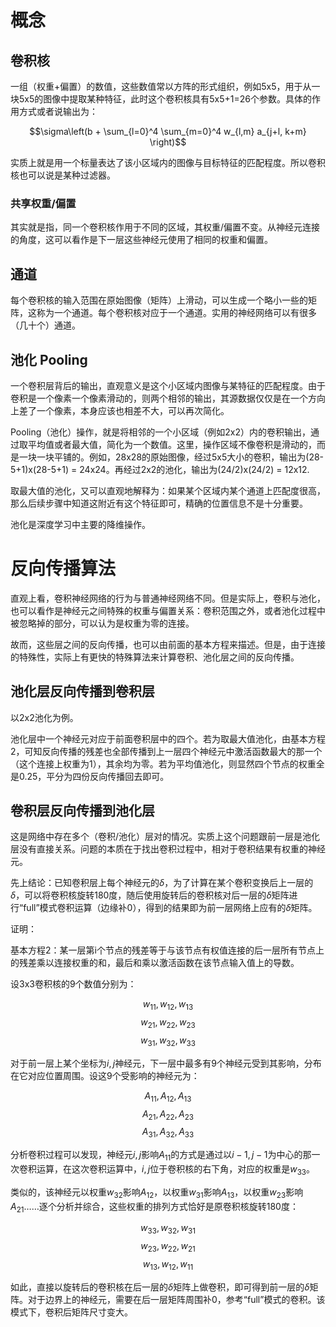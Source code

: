 # 概念

## 卷积核

一组（权重+偏置）的数值，这些数值常以方阵的形式组织，例如5x5，用于从一块5x5的图像中提取某种特征，此时这个卷积核具有5x5+1=26个参数。具体的作用方式或者说输出为：

$$\sigma\left(b + \sum_{l=0}^4 \sum_{m=0}^4  w_{l,m} a_{j+l, k+m} \right)$$

实质上就是用一个标量表达了该小区域内的图像与目标特征的匹配程度。所以卷积核也可以说是某种过滤器。

### 共享权重/偏置
其实就是指，同一个卷积核作用于不同的区域，其权重/偏置不变。从神经元连接的角度，这可以看作是下一层这些神经元使用了相同的权重和偏置。

## 通道

每个卷积核的输入范围在原始图像（矩阵）上滑动，可以生成一个略小一些的矩阵，这称为一个通道。每个卷积核对应于一个通道。实用的神经网络可以有很多（几十个）通道。

## 池化 Pooling

一个卷积层背后的输出，直观意义是这个小区域内图像与某特征的匹配程度。由于卷积是一个像素一个像素滑动的，则两个相邻的输出，其源数据仅仅是在一个方向上差了一个像素，本身应该也相差不大，可以再次简化。

Pooling（池化）操作，就是将相邻的一个小区域（例如2x2）内的卷积输出，通过取平均值或者最大值，简化为一个数值。这里，操作区域不像卷积是滑动的，而是一块一块平铺的。例如，28x28的原始图像，经过5x5大小的卷积，输出为(28-5+1)x(28-5+1) = 24x24。再经过2x2的池化，输出为(24/2)x(24/2) = 12x12.

取最大值的池化，又可以直观地解释为：如果某个区域内某个通道上匹配度很高，那么后续步骤中知道这附近有这个特征即可，精确的位置信息不是十分重要。

池化是深度学习中主要的降维操作。

# 反向传播算法

直观上看，卷积神经网络的行为与普通神经网络不同。但是实际上，卷积与池化，也可以看作是神经元之间特殊的权重与偏置关系：卷积范围之外，或者池化过程中被忽略掉的部分，可以认为是权重为零的连接。

故而，这些层之间的反向传播，也可以由前面的基本方程来描述。但是，由于连接的特殊性，实际上有更快的特殊算法来计算卷积、池化层之间的反向传播。

## 池化层反向传播到卷积层

以2x2池化为例。

池化层中一个神经元对应于前面卷积层中的四个。若为取最大值池化，由基本方程2，可知反向传播的残差也全部传播到上一层四个神经元中激活函数最大的那一个（这个连接上权重为1），其余均为零。若为平均值池化，则显然四个节点的权重全是0.25，平分为四份反向传播回去即可。

## 卷积层反向传播到池化层

这是网络中存在多个（卷积/池化）层对的情况。实质上这个问题跟前一层是池化层没有直接关系。问题的本质在于找出卷积过程中，相对于卷积结果有权重的神经元。

先上结论：已知卷积层上每个神经元的$\delta$，为了计算在某个卷积变换后上一层的$\delta$，可以将卷积核旋转180度，随后使用旋转后的卷积核对后一层的$\delta$矩阵进行“full”模式卷积运算（边缘补0），得到的结果即为前一层网络上应有的$\delta$矩阵。

证明：

基本方程2：某一层第i个节点的残差等于与该节点有权值连接的后一层所有节点上的残差乘以连接权重的和，最后和乘以激活函数在该节点输入值上的导数。

设3x3卷积核的9个数值分别为：

$$w_{11}, w_{12}, w_{13}$$
$$w_{21}, w_{22}, w_{23}$$
$$w_{31}, w_{32}, w_{33}$$

对于前一层上某个坐标为$i,j$神经元，下一层中最多有9个神经元受到其影响，分布在它对应位置周围。设这9个受影响的神经元为：

$$A_{11}, A_{12}, A_{13}$$
$$A_{21}, A_{22}, A_{23}$$
$$A_{31}, A_{32}, A_{33}$$

分析卷积过程可以发现，神经元$i,j$影响$A_{11}$的方式是通过以$i-1,j-1$为中心的那一次卷积运算，在这次卷积运算中，$i,j$位于卷积核的右下角，对应的权重是$w_{33}$。

类似的，该神经元以权重$w_{32}$影响$A_{12}$，以权重$w_{31}$影响$A_{13}$，以权重$w_{23}$影响$A_{21}$……逐个分析并综合，这些权重的排列方式恰好是原卷积核旋转180度：

$$w_{33}, w_{32}, w_{31}$$
$$w_{23}, w_{22}, w_{21}$$
$$w_{13}, w_{12}, w_{11}$$

如此，直接以旋转后的卷积核在后一层的$\delta$矩阵上做卷积，即可得到前一层的$\delta$矩阵。对于边界上的神经元，需要在后一层矩阵周围补0，参考“full”模式的卷积。该模式下，卷积后矩阵尺寸变大。